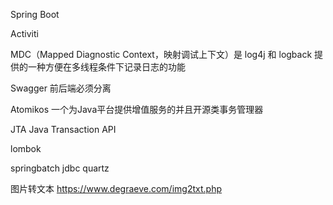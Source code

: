 Spring Boot

Activiti

MDC（Mapped Diagnostic Context，映射调试上下文）是 log4j 和 logback 提供的一种方便在多线程条件下记录日志的功能

Swagger 前后端必须分离

Atomikos 一个为Java平台提供增值服务的并且开源类事务管理器

JTA Java Transaction API

lombok

springbatch jdbc quartz

图片转文本 https://www.degraeve.com/img2txt.php
